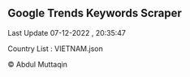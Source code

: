 

## Google Trends Keywords Scraper 
 
Last Update 07-12-2022 , 20:35:47

Country List :
VIETNAM.json



© Abdul Muttaqin 
